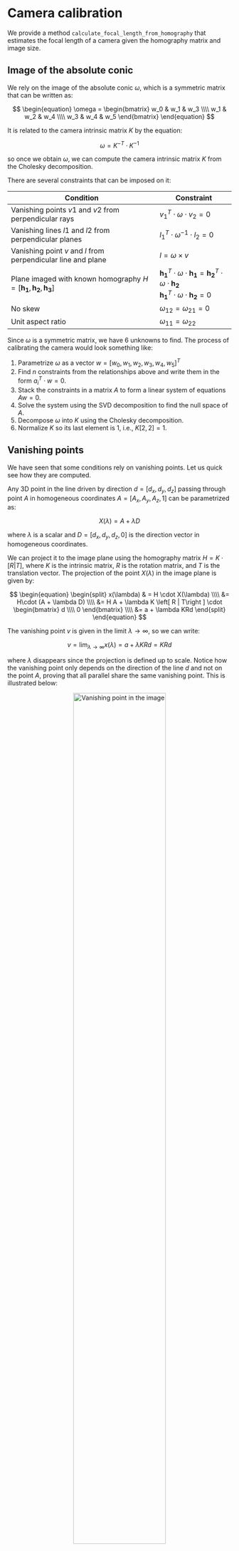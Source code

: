 # Camera calibration

We provide a method `calculate_focal_length_from_homography` that estimates the focal length of a camera given the homography matrix and image size. 

## Image of the absolute conic

We rely on the image of the absolute conic $\omega$, which is a symmetric matrix that can be written as:

$$
\begin{equation}
\omega = \begin{bmatrix}
w_0 & w_1 & w_3 \\\\
w_1 & w_2 & w_4 \\\\
w_3 & w_4 & w_5
\end{bmatrix}
\end{equation}
$$

It is related to the camera intrinsic matrix $K$ by the equation:

$$
\begin{equation}
\omega = K^{-T}\cdot K^{-1}
\end{equation}
$$

so once we obtain $\omega$, we can compute the camera intrinsic matrix $K$ from the Cholesky decomposition.

There are several constraints that can be imposed on it:


| Condition | Constraint |
| --- | --- |
| Vanishing points $v1$ and $v2$ from perpendicular rays| $v_1^T\cdot \omega \cdot v_2 = 0$ |
| Vanishing lines $l1$ and $l2$ from perpendicular planes | $l_1^T\cdot \omega^{-1} \cdot l_2 = 0$ |
| Vanishing point $v$ and  $l$ from perpendicular line and plane | $l=\omega \times v$ |
| Plane imaged with known homography $H = [\mathbf{h_1}, \mathbf{h_2}, \mathbf{h_3}]$ | $\mathbf{h_1}^T\cdot \omega \cdot \mathbf{h_1} = \mathbf{h_2}^T\cdot \omega \cdot \mathbf{h_2}$ <br> $\mathbf{h_1}^T\cdot \omega \cdot \mathbf{h_2} = 0$ |
| No skew | $\omega_{12} = \omega_{21} = 0$ |
| Unit aspect ratio | $\omega_{11} = \omega_{22}$ |

Since $\omega$ is a symmetric matrix, we have 6 unknowns to find. The process of calibrating the camera would look something like:
1. Parametrize $\omega$ as a vector $w=[w_0, w_1, w_2, w_3, w_4, w_5]^T$
2. Find $n$ constraints from the relationships above and write them in the form $a_i^T\cdot w = 0$.
3. Stack the constraints in a matrix $A$ to form a linear system of equations $Aw=0$.
4. Solve the system using the SVD decomposition to find the null space of $A$.
5. Decompose $\omega$ into $K$ using the Cholesky decomposition.
6. Normalize $K$ so its last element is 1, i.e., $K[2,2] = 1$.

## Vanishing points

We have seen that some conditions rely on vanishing points. Let us quick see how they are computed.

Any 3D point in the line driven by direction $d=[d_x,d_y,d_z]$ passing through point $A$ in homogeneous coordinates $A=[A_x, A_y, A_z, 1]$ can be parametrized as:

$$
\begin{equation}
X(\lambda) = A + \lambda D
\end{equation}
$$

where $\lambda$ is a scalar and $D = [d_x, d_y, d_z, 0]$ is the direction vector in homogeneous coordinates. 

We can project it to the image plane using the homography matrix $H = K \cdot [R | T]$, where $K$ is the intrinsic matrix, $R$ is the rotation matrix, and $T$ is the translation vector. The projection of the point $X(\lambda)$ in the image plane is given by:

$$
\begin{equation}
\begin{split}
x(\lambda) & = H \cdot X(\lambda) \\\\
&= H\cdot (A + \lambda D) \\\\
&= H A + \lambda K \left[ R | T\right ] \cdot \begin{bmatrix} d \\\\ 0 \end{bmatrix} \\\\
&= a + \lambda KRd
\end{split}
\end{equation}
$$

The vanishing point $v$ is given in the limit $\lambda \rightarrow \infty$, so we can write:

$$
\begin{equation}
v = \lim_{\lambda \rightarrow \infty} x(\lambda) = a + \lambda KRd = KRd
\end{equation}
$$

where $\lambda$ disappears since the projection is defined up to scale. Notice how the vanishing point only depends on the direction of the line $d$ and not on the point $A$, proving that all parallel share the same vanishing point. This is illustrated below:

<figure class="figure" style="text-align: center;">
  <img src="vanishing_point_image.svg" alt="Vanishing point in the image" width="70%" style="display: block; margin: auto;">
  <figcaption class="caption" style="font-weight: normal; max-width: 80%; margin: auto;">The points X<sub>i</sub> in line X are equally spaced in the 3D Euclidean space, but their projections distance in the image plane decreases as they move away from the camera center. We can trace a parallel line D to X passing through the camera center C, which would intersect with X at the infinity plane. The vanishing point v' is the projection of this intersection in the image plane, and is given by the intersection between the line $D$ and the image plane.</figcaption>
</figure>

## Derivation

In our case, we will assume our intrinsic matrix $K$ is of the form:

$$
\begin{equation}
K = \begin{bmatrix}
f_x & 0 & c_x \\\\
0 & f_y & c_y \\\\
0 & 0 & 1
\end{bmatrix}
\end{equation}
$$

where we have assumed no skew $s=0$. Its inverse is:

$$
\begin{equation}
K^{-1} = \begin{bmatrix}
\frac{1}{f_x} & 0 & -\frac{c_x}{f_x} \\\\
0 & \frac{1}{f_y} & -\frac{c_y}{f_y} \\\\
0 & 0 & 1
\end{bmatrix}
\end{equation}
$$

This results in the image of the absolute conic $\omega$ being:

$$
\begin{equation}
\omega = K^{-T}\cdot K^{-1} = \begin{bmatrix}
\frac{1}{f_x^2} & 0 & -\frac{c_x}{f_x^2} \\\\
0 & \frac{1}{f_y^2} & -\frac{c_y}{f_y^2} \\\\
-\frac{c_x}{f_x^2} & -\frac{c_y}{f_y^2} & \frac{c_x^2}{f_x^2} + \frac{c_y^2}{f_y^2} + 1
\end{bmatrix}
\end{equation}
$$

The conditions we impose are:

### No skew

From our previous table, we have the condition $w_1 = 0$, so our first row in A will be:

$$
\begin{equation}
a_1 = \begin{bmatrix}
0 & 1 & 0 & 0 & 0 & 0 \\
\end{bmatrix}
\end{equation}
$$

### Unit aspect ratio
We have the condition $w_0 = w_2$, so our second row in A will be:
<p align="center">
  <img src="condition2.png" alt="alt text">
</p>
![alt text](image.png)

Notice from Eq.(8) that
$$
w_0 = \frac{1}{f_x^2}, \quad w_2 = \frac{1}{f_y^2}
$$  
so we are effectively imposing $f_x = f_y = f$, which is the unit aspect ratio condition.

<!-- $$
\begin{equation}
a_2 = \begin{bmatrix}
1 & 0 & -1 & 0 & 0 & 0 \\
\end{bmatrix}
\end{equation}
$$ -->

### Principal point at the center of the image

If we pay attention to $w_3$ and $w_4$, we can see that they are related to the
principal point $(c_x, c_y)$ of the camera. 

$$
\begin{equation}
w_3 = -\frac{c_x}{f^2}, \quad w_4 = -\frac{c_y}{f^2}
\end{equation}
$$

If the principal point is known, i.e., at the center of the image, we can impose

$$
\begin{equation}
\frac{c_y}{c_x} w_3 - w_4 = 0
\end{equation}
$$

which leads to the third row in A:
<p align="center">
  <img src="condition3.png" alt="alt text">
</p>
<!-- $$
\begin{equation}
a_3 = \begin{bmatrix}
0 & 0 & 0 & \frac{c_y}{c_x} & -1 & 0
\end{bmatrix}
\end{equation}
$$ -->

### Vanishing points for horizontal and vertical lines

We saw earlier we can get the vanishing point for a set of parallel lines with 3D direction $d = [d_x, d_y, d_z]$ as $v = KRd$. The matrix KR corresponds to the first 3 columns of the homography matrix $H$, so we can write:

$$
\begin{equation}
H = \begin{bmatrix}
h_0 & h_1 & h_2 \\\\
h_3 & h_4 & h_5 \\\\
h_6 & h_7 & h_8
\end{bmatrix} 
\end{equation}
$$

So we can get two sets of orthogonal lines:

1. Horizontal: 
   - $d_1 = [1, 0, 0]$ 
   - $v_1 = [h_0, h_3, h_6]$
2. Vertical:
   - $d_2 = [0, 1, 0]$
   - $v_2 = [h_1, h_4, h_7]$

Now let us apply the condition for vanishing points from perpendicular rays:

$$
\begin{equation}
v_1^T \cdot \omega \cdot v_2 = 0
\end{equation}
$$

Substituting the values of $v_1$ and $v_2$ we get:
<p align="center">
  <img src="system1.png" alt="alt text">
</p>
<!-- $$
\begin{equation}
\begin{bmatrix}
h_0 & h_3 & h_6
\end{bmatrix} \cdot \begin{bmatrix}
w_0 & w_1 & w_3 \\\\
w_1 & w_2 & w_4 \\\\
w_3 & w_4 & w_5
\end{bmatrix} \cdot \begin{bmatrix}
h_1 \\\\ h_4 \\\\ h_7
\end{bmatrix} = 0
\end{equation}
$$ -->

which reduces to:

$$
\begin{equation}
\begin{split}
0 & = h_0 h_1 w_0 \\  
& + (h_3 h_1 + h_0 h_4) w_1 \\
& + h_3 h_4 w_2 \\ 
& + (h_6 h_1 + h_0 h_7) w_3 \\ 
& + (h_6 h_4 + h_3 h_7) w_4 \\ 
& + h_6 h_7 w_5 
\end{split}
\end{equation}
$$

This gives us the fourth row in A:

$$
a_4 = [h_0 h_1,\ h_3 h_1 + h_0 h_4,\ h_3 h_4,\ h_6 h_1 + h_0 h_7,\ h_6 h_4 + h_3 h_7,\ h_6 h_7 \,]
$$

### Vanishing point for 45º/135º lines

It would not be rare to observe that some set of parallel lines remain parallel after projection. Given our camera angles, this can happen for horizontal lines. So to make the system more robust, we can add the condition for vanishing points from perpendicular rays for 45º and 135º lines. 

1. 45º lines:
   - $d_3 = [1, 1, 0]$ 
   - $v_3 = [h_0 + h_1, h_3 + h_4, h_6 + h_7]$
2. 135º lines:
   - $d_4 = [1, -1, 0]$ 
   - $v_4 = [h_0 - h_1, h_3 - h_4, h_6 - h_7]$

Replacing on the condition for vanishing points from perpendicular rays, we get:
<p align="center">
  <img src="system2.png" alt="alt text">
</p>
<!-- $$
\begin{equation}
\begin{bmatrix}
h_0 + h_1 & h_3 + h_4 & h_6 + h_7
\end{bmatrix} \cdot \begin{bmatrix}
w_0 & w_1 & w_3 \\\\
w_1 & +w_2 & w_4 \\\\        
w_3 & w_4 & w_5
\end{bmatrix} \cdot \begin{bmatrix}
h_0 - h_1 \\\\ h_3 - h_4 \\\\ h_6 - h_7
\end{bmatrix} = 0
\end{equation}
$$ -->

which reduces to:
<p align="center">
  <img src="system3.png" alt="alt text">
</p>
<!-- $$
\begin{equation}
\begin{split}
0 & = (h_0^2 -h_1^2) w_0 \\
& + 2 (h_0 h_3 - h_1 h_4) w_1 \\
& + (h_3^2 - h_4^2) w_2 \\
& + 2 (h_0 h_6 - h_1 h_7) w_3 \\
& + 2 (h_3 h_6 - h_4 h_7) w_4 \\
& + (h_6^2 - h_7^2) w_5
\end{split}
\end{equation}
$$ -->

This gives us the fifth row in A:
<p align="center">
  <img src="condition5.png" alt="alt text">
</p>
<!-- $$
a_5 = [
    h_0^2 - h_1^2,\ 
    2 (h_0 h_3 - h_1 h_4),\ 
    h_3^2 - h_4^2,\ 
    2 (h_0 h_6 - h_1 h_7),\ 
    2 (h_3 h_6 - h_4 h_7),\ 
    h_6^2 - h_7^2
]
$$ -->


## References
1. Richard Hartley and Andrew Zisserman (2000), *Multiple View Geometry in Computer Vision*, Cambridge University Press.
